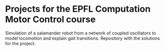 # Projects for the EPFL Computation Motor Control course


Simulation of a salamander robot from a network of coupled oscillators to model locomotion and explain gait transitions.
Repository with the solutions for the project.
